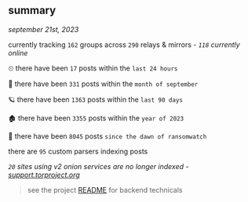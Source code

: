 
## summary
_september 21st, 2023_

currently tracking `162` groups across `290` relays & mirrors - _`118` currently online_

⏲ there have been `17` posts within the `last 24 hours`

🦈 there have been `331` posts within the `month of september`

🪐 there have been `1363` posts within the `last 90 days`

🏚 there have been `3355` posts within the `year of 2023`

🦕 there have been `8045` posts `since the dawn of ransomwatch`

there are `95` custom parsers indexing posts

_`20` sites using v2 onion services are no longer indexed - [support.torproject.org](https://support.torproject.org/onionservices/v2-deprecation/)_

> see the project [README](https://github.com/joshhighet/ransomwatch#ransomwatch--) for backend technicals
